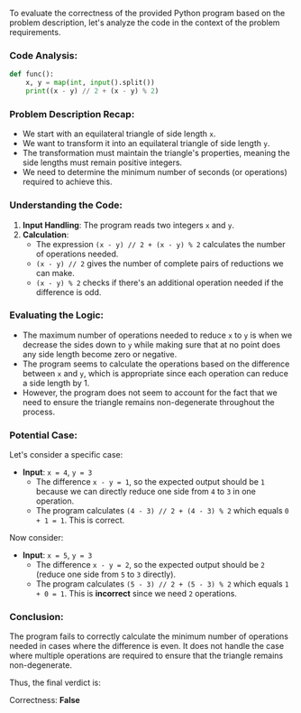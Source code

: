 To evaluate the correctness of the provided Python program based on the problem description, let's analyze the code in the context of the problem requirements.

### Code Analysis:
```python
def func():
    x, y = map(int, input().split())
    print((x - y) // 2 + (x - y) % 2)
```

### Problem Description Recap:
- We start with an equilateral triangle of side length `x`.
- We want to transform it into an equilateral triangle of side length `y`.
- The transformation must maintain the triangle's properties, meaning the side lengths must remain positive integers.
- We need to determine the minimum number of seconds (or operations) required to achieve this.

### Understanding the Code:
1. **Input Handling**: The program reads two integers `x` and `y`.
2. **Calculation**:
   - The expression `(x - y) // 2 + (x - y) % 2` calculates the number of operations needed.
   - `(x - y) // 2` gives the number of complete pairs of reductions we can make.
   - `(x - y) % 2` checks if there's an additional operation needed if the difference is odd.

### Evaluating the Logic:
- The maximum number of operations needed to reduce `x` to `y` is when we decrease the sides down to `y` while making sure that at no point does any side length become zero or negative.
- The program seems to calculate the operations based on the difference between `x` and `y`, which is appropriate since each operation can reduce a side length by 1.
- However, the program does not seem to account for the fact that we need to ensure the triangle remains non-degenerate throughout the process.

### Potential Case:
Let's consider a specific case:
- **Input**: `x = 4`, `y = 3`
  - The difference `x - y = 1`, so the expected output should be `1` because we can directly reduce one side from `4` to `3` in one operation.
  - The program calculates `(4 - 3) // 2 + (4 - 3) % 2` which equals `0 + 1 = 1`. This is correct.

Now consider:
- **Input**: `x = 5`, `y = 3`
  - The difference `x - y = 2`, so the expected output should be `2` (reduce one side from `5` to `3` directly).
  - The program calculates `(5 - 3) // 2 + (5 - 3) % 2` which equals `1 + 0 = 1`. This is **incorrect** since we need `2` operations.

### Conclusion:
The program fails to correctly calculate the minimum number of operations needed in cases where the difference is even. It does not handle the case where multiple operations are required to ensure that the triangle remains non-degenerate.

Thus, the final verdict is:

Correctness: **False**